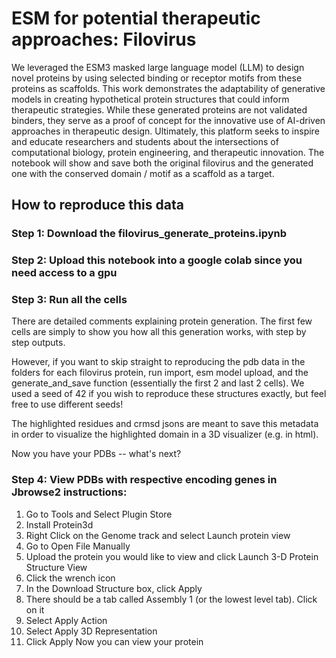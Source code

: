 # ESM for potential therapeutic approaches: Filovirus
We leveraged the ESM3 masked large language model (LLM) to design novel proteins by using selected binding or receptor motifs from these proteins as scaffolds. This work demonstrates the adaptability of generative  models in creating hypothetical protein structures that could inform therapeutic strategies. While these generated proteins are not validated binders, they serve as a proof of concept for the innovative use of AI-driven approaches in therapeutic design. Ultimately, this platform seeks to inspire and educate researchers and students about the intersections of computational biology, protein engineering, and therapeutic innovation. The notebook will show and save both the original filovirus and the generated one with the conserved domain / motif as a scaffold as a target. 

## How to reproduce this data
### Step 1: Download the filovirus_generate_proteins.ipynb

### Step 2: Upload this notebook into a google colab since you need access to a gpu

### Step 3: Run all the cells
There are detailed comments explaining protein generation. The first few cells are simply to show you how all this generation works, with step by step outputs. 

However, if you want to skip straight to reproducing the pdb data in the folders for each filovirus protein, run import, esm model upload, and the generate_and_save function (essentially 
the first 2 and last 2 cells). We used a seed of 42 if you wish to reproduce these structures exactly, but feel free to use different seeds!

The highlighted residues and crmsd jsons are meant to save this metadata in order to visualize the highlighted domain in a 3D visualizer (e.g. in html). 

Now you have your PDBs -- what's next? 

### Step 4: View PDBs with respective encoding genes in Jbrowse2 instructions: 

1. Go to Tools and Select Plugin Store
2. Install Protein3d
3. Right Click on the Genome track and select Launch protein view
4. Go to Open File Manually
5. Upload the protein you would like to view and click Launch 3-D Protein Structure View
6. Click the wrench icon
7. In the Download Structure box, click Apply
8. There should be a tab called Assembly 1 (or the lowest level tab). Click on it
9. Select Apply Action
10. Select Apply 3D Representation
11. Click Apply
Now you can view your protein
